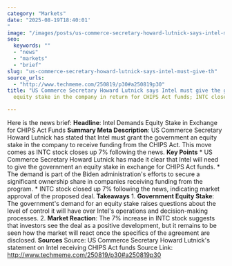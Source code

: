 ```yaml
---
category: "Markets"
date: "2025-08-19T18:40:01'"
image: "/images/posts/us-commerce-secretary-howard-lutnick-says-intel-must-give-th.jpg"
seo:
  keywords: ""
  - "news"
  - "markets"
  - "brief"
slug: "us-commerce-secretary-howard-lutnick-says-intel-must-give-th"
source_urls:
  - "http://www.techmeme.com/250819/p30#a250819p30"
title: "US Commerce Secretary Howard Lutnick says Intel must give the government an"
  equity stake in the company in return for CHIPS Act funds; INTC closes up 7% (CNBC)

---
```


Here is the news brief:  **Headline**: Intel Demands Equity Stake in Exchange for CHIPS Act Funds  **Summary Meta Description**: US Commerce Secretary Howard Lutnick has stated that Intel must grant the government an equity stake in the company to receive funding from the CHIPS Act. This move comes as INTC stock closes up 7% following the news.  **Key Points**  * US Commerce Secretary Howard Lutnick has made it clear that Intel will need to give the government an equity stake in exchange for CHIPS Act funds. * The demand is part of the Biden administration's efforts to secure a significant ownership share in companies receiving funding from the program. * INTC stock closed up 7% following the news, indicating market approval of the proposed deal.  **Takeaways**  1. **Government Equity Stake**: The government's demand for an equity stake raises questions about the level of control it will have over Intel's operations and decision-making processes. 2. **Market Reaction**: The 7% increase in INTC stock suggests that investors see the deal as a positive development, but it remains to be seen how the market will react once the specifics of the agreement are disclosed.  **Sources** Source: US Commerce Secretary Howard Lutnick's statement on Intel receiving CHIPS Act funds Source Link: http://www.techmeme.com/250819/p30#a250819p30
